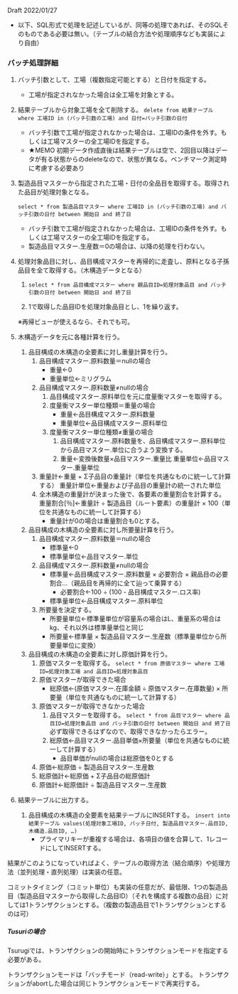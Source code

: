 Draft 2022/01/27

- 以下、SQL形式で処理を記述しているが、同等の処理であれば、そのSQLそのものである必要は無い。（テーブルの結合方法や処理順序なども実装により自由）

### バッチ処理詳細

1. バッチ引数として、工場（複数指定可能とする）と日付を指定する。

   - 工場が指定されなかった場合は全工場を対象とする。

2. 結果テーブルから対象工場を全て削除する。
    `delete from 結果テーブル where 工場ID in (バッチ引数の工場) and 日付=バッチ引数の日付`

    - バッチ引数で工場が指定されなかった場合は、工場IDの条件を外す。もしくは工場マスターの全工場IDを指定する。
    - ★MEMO 初期データ作成直後は結果テーブルは空で、2回目以降はデータが有る状態からのdeleteなので、状態が異なる。ベンチマーク測定時に考慮する必要あり

3. 製造品目マスターから指定された工場・日付の全品目を取得する。取得された品目が処理対象となる。

   `select * from 製造品目マスター where 工場ID in (バッチ引数の工場) and バッチ引数の日付 between 開始日 and 終了日`

   - バッチ引数で工場が指定されなかった場合は、工場IDの条件を外す。もしくは工場マスターの全工場IDを指定する。
   - 製造品目マスター.生産数＝0の場合は、以降の処理を行わない。

4. 処理対象品目に対し、品目構成マスターを再帰的に走査し、原料となる子孫品目を全て取得する。（木構造データとなる）

   1. `select * from 品目構成マスター where 親品目ID=処理対象品目 and バッチ引数の日付 between 開始日 and 終了日 `

   2. 1で取得した品目IDを処理対象品目とし、1を繰り返す。

   ※再帰ビューが使えるなら、それでも可。

5. 木構造データを元に各種計算を行う。

   1. 品目構成の木構造の全要素に対し重量計算を行う。
      1. 品目構成マスター.原料数量＝nullの場合
         - 重量←0
         - 重量単位←ミリグラム
      2. 品目構成マスター.原料数量≠nullの場合
         1. 品目構成マスター.原料単位を元に度量衡マスターを取得する。
         2. 度量衡マスター単位種類＝重量の場合
            - 重量←品目構成マスター.原料数量
            - 重量単位←品目構成マスター.原料単位
         3. 度量衡マスター単位種類≠重量の場合
            1. 品目構成マスター.原料数量を、品目構成マスター.原料単位から品目マスター.単位に合うよう変換する。
            2. 重量←変換後数量×品目マスター.重量比
               重量単位←品目マスター.重量単位
      3. 重量計←重量 + Σ子品目の重量計（単位を共通なものに統一して計算する）
         重量計単位←重量および子品目の重量計の統一された単位
      4. 全木構造の重量計が決まった後で、各要素の重量割合を計算する。
         重量割合[％]←重量計 ÷ 製造品目（ルート要素）の重量計 × 100（単位を共通なものに統一して計算する）
         - 重量計が0の場合は重量割合も0とする。
   2. 品目構成の木構造の全要素に対し所要量計算を行う。
      1. 品目構成マスター.原料数量＝nullの場合
         - 標準量←0
         - 標準量単位←品目マスター.単位
      2. 品目構成マスター.原料数量≠nullの場合
         - 標準量←品目構成マスター.原料数量 × 必要割合 × 親品目の必要割合…（親品目を再帰的に全て辿って乗算する）
           - 必要割合←100 ÷ (100 - 品目構成マスター.ロス率)
         - 標準量単位←品目構成マスター.原料単位
      3. 所要量を決定する。
         - 所要量単位←標準量単位が容量系の場合はL、重量系の場合はkg、それ以外は標準量単位と同じ
         - 所要量←標準量 × 製造品目マスター.生産数（標準量単位から所要量単位に変換）
   3. 品目構成の木構造の全要素に対し原価計算を行う。
      1. 原価マスターを取得する。
         `select * from 原価マスター where 工場ID=処理対象工場 and 品目ID=処理対象品目`
      2. 原価マスターが取得できた場合
         - 総原価←(原価マスター.在庫金額 ÷ 原価マスター.在庫数量) × 所要量（単位を共通なものに統一して計算する）
      3. 原価マスターが取得できなかった場合
         1. 品目マスターを取得する。
            `select * from 品目マスター where 品目ID=処理対象品目 and バッチ引数の日付 between 開始日 and 終了日 `
            必ず取得できるはずなので、取得できなかったらエラー。
         2. 総原価←品目マスター.品目単価×所要量（単位を共通なものに統一して計算する）
            - 品目単価がnullの場合は総原価を0とする
      4. 原価←総原価 ÷ 製造品目マスター.生産数
      5. 総原価計←総原価 + Σ子品目の総原価計
      6. 原価計←総原価計 ÷ 製造品目マスター.生産数

6. 結果テーブルに出力する。

   1. 品目構成の木構造の全要素を結果テーブルにINSERTする。
      `insert into 結果テーブル values(処理対象工場ID, バッチ日付, 製造品目マスター.品目ID, 木構造.品目ID, …)`
      - プライマリキーが重複する場合は、各項目の値を合算して、1レコードにしてINSERTする。



結果がこのようになっていればよく、テーブルの取得方法（結合順序）や処理方法（並列処理・直列処理）は実装の任意。

コミットタイミング（コミット単位）も実装の任意だが、最低限、1つの製造品目（製造品目マスターから取得した品目ID）（それを構成する複数の品目）に対しては1トランザクションとする。（複数の製造品目で1トランザクションとするのは可）



##### Tusuriの場合

Tsurugiでは、トランザクションの開始時にトランザクションモードを指定する必要がある。

トランザクションモードは「バッチモード（read-write）」とする。
トランザクションがabortした場合は同じトランザクションモードで再実行する。

